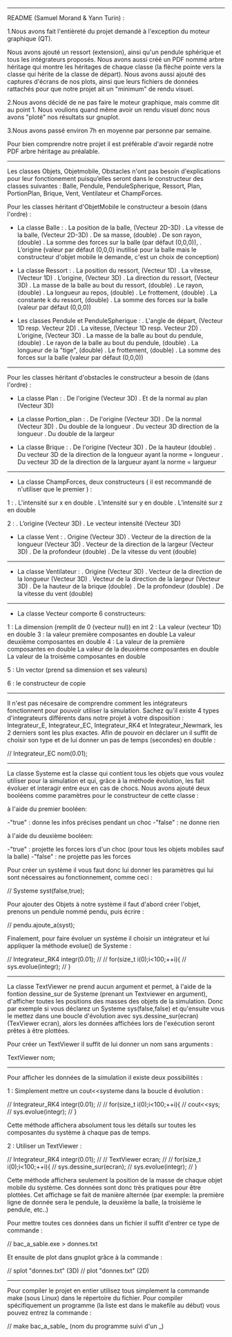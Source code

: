 ---------------------------------------------------------------
README (Samuel Morand & Yann Turin) :

1.Nous avons fait l'entièreté du projet demandé à l'exception du moteur graphique (QT).

Nous avons ajouté un ressort (extension), ainsi qu'un pendule sphérique et tous les intégrateurs proposés. Nous avons aussi créé un PDF nommé arbre héritage qui montre les héritages de chaque classe (la flèche pointe vers la classe qui hérite de la classe de départ). Nous avons aussi ajouté des captures d'écrans de nos plots, ainsi que leurs fichiers de données rattachés pour que notre projet ait un "minimum" de rendu visuel.

2.Nous avons décidé de ne pas faire le moteur graphique, mais comme dit au point 1. Nous voulions quand même avoir un rendu visuel donc nous avons "ploté" nos résultats sur gnuplot.

3.Nous avons passé environ 7h en moyenne par personne par semaine.

Pour bien comprendre notre projet il est préférable d'avoir regardé notre PDF arbre héritage au préalable.

---------------------------------------------------------------

Les classes Objets, Objetmobile, Obstacles n'ont pas besoin d'explications pour leur fonctionement puisqu’elles seront dans le constructeur des classes
suivantes : Balle, Pendule, PenduleSpherique, Ressort, Plan, PortionPlan, Brique, Vent, Ventilateur et ChampForces.

Pour les classes héritant d'ObjetMobile le constructeur a besoin (dans l'ordre) :

- La classe Balle :
. La position de la balle, (Vecteur 2D-3D)
. La vitesse de la balle, (Vecteur 2D-3D)
. De sa masse, (double)
. De son rayon, (double)
. La somme des forces sur la balle (par défaut (0,0,0)),
. L’origine (valeur par défaut (0,0,0) inutilisé pour la balle mais le constructeur d'objet mobile le demande, c'est un choix de conception)

- La classe Ressort :
. La position du ressort, (Vecteur 1D)
. La vitesse, (Vecteur 1D)
. L’origine, (Vecteur 3D)
. La direction du ressort, (Vecteur 3D)
. La masse de la balle au bout du ressort, (double)
. Le rayon, (double)
. La longueur au repos, (double)
. Le frottement, (double)
. La constante k du ressort, (double)
. La somme des forces sur la balle (valeur par défaut (0,0,0))

- Les classes Pendule et PenduleSpherique :
. L'angle de départ, (Vecteur 1D resp. Vecteur 2D)
. La vitesse, (Vecteur 1D resp. Vecteur 2D)
. L’origine, (Vecteur 3D)
. La masse de la balle au bout du pendule, (double)
. Le rayon de la balle au bout du pendule, (double)
. La longueur de la "tige", (double)
. Le frottement, (double)
. La somme des forces sur la balle (valeur par défaut (0,0,0))

------------------------------------------------------------------

Pour les classes héritant d'obstacles le constructeur a besoin de (dans l'ordre) :

- La classe Plan :
. De l'origine (Vecteur 3D)
. Et de la normal au plan (Vecteur 3D)

- La classe Portion_plan :
. De l'origine (Vecteur 3D)
. De la normal (Vecteur 3D)
. Du double de la longueur
. Du vecteur 3D direction de la longueur
. Du double de la largeur

- La classe Brique :
. De l'origine (Vecteur 3D)
. De la hauteur (double)
. Du vecteur 3D de la direction de la longueur ayant la norme = longueur
. Du vecteur 3D de la direction de la largueur ayant la norme = largueur

------------------------------------------------------------------

- La classe ChampForces, deux constructeurs ( il est recommandé de n'utiliser que le premier ) :

1 :
. L'intensité sur x en double
. L’intensité sur y en double
. L’intensité sur z en double

2 :
. L’origine (Vecteur 3D)
. Le vecteur intensité (Vecteur 3D)


- La classe Vent :
. Origine (Vecteur 3D)
. Vecteur de la direction de la longueur (Vecteur 3D)
. Vecteur de la direction de la largeur (Vecteur 3D)
. De la profondeur (double)
. De la vitesse du vent (double)

------------------------------------------------------------------

- La classe Ventilateur :
. Origine (Vecteur 3D)
. Vecteur de la direction de la longueur (Vecteur 3D)
. Vecteur de la direction de la largeur (Vecteur 3D)
. De la hauteur de la brique (double)
. De la profondeur (double)
. De la vitesse du vent (double)

-----------------------------------------------------------------

- La classe Vecteur comporte 6 constructeurs:

1 :
  La dimension (remplit de 0 (vecteur nul)) en int
2 :
  La valeur (vecteur 1D) en double
3 :
  la valeur première composantes en double
  La valeur deuxième composantes en double
4 :
  La valeur de la première composantes en double
  La valeur de la deuxième composantes en double
  La valeur de la troisème composantes en double

5 :
  Un vector<double> (prend sa dimension et ses valeurs)

6 :  le constructeur de copie

----------------------------------------------------------------

Il n'est pas nécesaire de comprendre comment les intégrateurs fonctionnent pour pouvoir utiliser la simulation. Sachez qu'il existe 4 types d'integrateurs différents dans notre projet à votre disposition : Integrateur_E, Integrateur_EC, Integrateur_RK4 et Integrateur_Newmark, les 2 derniers sont les plus exactes. Afin de pouvoir en déclarer un il suffit de choisir son type et de lui donner un pas de temps (secondes) en double :

// Integrateur_EC nom(0.01);

---------------------------------------------------------------

La classe Systeme est la classe qui contient tous les objets que vous voulez utiliser pour la simulation et qui, grâce à la méthode évolution, les fait évoluer et interagir entre eux en cas de chocs. Nous avons ajouté deux booléens comme paramètres pour le constructeur de cette classe :

à l'aide du premier booléen:

-"true" : donne les infos précises pendant un choc
-"false" : ne donne rien

à l'aide du deuxième booléen:

-"true" : projette les forces lors d'un choc (pour tous les objets mobiles sauf la balle)
-"false" : ne projette pas les forces

Pour créer un système il vous faut donc lui donner les paramètres qui lui sont nécessaires au fonctionnement, comme ceci :

// Systeme syst(false,true); 

Pour ajouter des Objets à notre système il faut d'abord créer l'objet, prenons un pendule nommé pendu, puis écrire :

// pendu.ajoute_a(syst); 

Finalement, pour faire évoluer un système il choisir un intégrateur et lui appliquer la méthode evolue() de Systeme :

// Integrateur_RK4 integr(0.01);
// 
// for(size_t i(0);i<100;++i){
//     sys.evolue(integr);
// }

----------------------------------------------------------------

La classe TextViewer ne prend aucun argument et permet, à l'aide de la fontion dessine_sur de Systeme (prenant un Textviewer en argument), d'afficher toutes les positions des masses des objets de la simulation. Donc par exemple si vous déclarez un Systeme sys(false,false) et qu'ensuite vous le mettez dans une boucle d'évolution avec sys.dessine_sur(ecran) (TexViewer ecran), alors les données affichées lors de l'exécution seront prêtes à être plottées.

Pour créer un TextViewer il suffit de lui donner un nom sans arguments :

TextViewer nom;

----------------------------------------------------------------

Pour afficher les données de la simulation il existe deux possibilités :

1 : Simplement mettre un cout<<systeme dans la boucle d évolution :

// Integrateur_RK4 integr(0.01);
// 
// for(size_t i(0);i<100;++i){
//     cout<<sys;
//     sys.evolue(integr);
// }

Cette méthode affichera absolument tous les détails sur toutes les composantes du système à chaque pas de temps.

2 : Utiliser un TextViewer :

// Integrateur_RK4 integr(0.01);
//
// TextViewer ecran;
// 
// for(size_t i(0);i<100;++i){
//     sys.dessine_sur(ecran);
//     sys.evolue(integr);
// }

Cette méthode affichera seulement la position de la masse de chaque objet mobile du système. Ces données sont donc très pratiques pour être plottées.
Cet affichage se fait de manière alternée (par exemple: la première ligne de donnée sera le pendule, la deuxième la balle, la troisième le pendule, etc..)

Pour mettre toutes ces données dans un fichier il suffit d'entrer ce type de commande :

// bac_a_sable.exe > donnes.txt

Et ensuite de plot dans gnuplot grâce à la commande :

// splot "donnes.txt" (3D)
// plot "donnes.txt" (2D)

---------------------------------------------------------------

Pour compiler le projet en entier utilisez tous simplement la commande make (sous Linux) dans le répertoire du fichier.
Pour compiler spécifiquement un programme (la liste est dans le makefile au début) vous pouvez entrez la commande :

// make bac_a_sable_ (nom du programme suivi d'un _)

